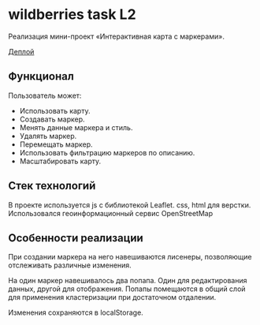# wildberries task L2

Реализация мини-проект «Интерактивная карта с маркерами». 

[Деплой](https://dulcet-genie-e29fc8.netlify.app/)

## Функционал
Пользователь может:
* Использовать карту.
* Создавать маркер.
* Менять данные маркера и стиль.
* Удалять маркер.
* Перемещать маркер.
* Использовать фильтрацию маркеров по описанию.
* Масштабировать карту.

## Стек технологий
В проекте используется js с библиотекой Leaflet. css, html для верстки. Использовался геоинформационный сервис OpenStreetMap 

## Особенности реализации
При создании маркера на него навешиваются лисенеры, позволяющие отслеживать различные изменения.

На один маркер навешивалось два попапа. Один для редактирования данных, другой для отображения. Попапы помещаются в общий слой для применения кластеризации при достаточном отдалении. 

Изменения сохраняются в localStorage. 
